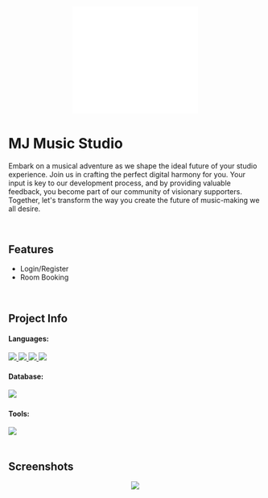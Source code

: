 <p align="center">
  <img src="https://github.com/kingkuys2123/MJMS/blob/main/files/assets/logo.png?raw=true" alt="Alt text" title="MJMS LOGO" width="250">
</p>


# MJ Music Studio
Embark on a musical adventure as we shape the ideal future of your studio experience. Join us in crafting the perfect digital
harmony for you. Your input is key to our development process, and by providing valuable feedback, you become part of
our community of visionary supporters. Together, let's transform the way you create the future of music-making we all desire.

<br>

## Features
- Login/Register
- Room Booking

<br>

## Project Info

#### Languages:

<a href="#languages">
    <img src="https://img.shields.io/badge/CSS3-1572B6?style=for-the-badge&logo=css3&logoColor=white" />
</a>
<a href="#languages">
    <img src="https://img.shields.io/badge/HTML5-E34F26?style=for-the-badge&logo=html5&logoColor=white" />
</a>
<a href="#languages">
    <img src="https://img.shields.io/badge/JavaScript-323330?style=for-the-badge&logo=javascript&logoColor=F7DF1E" />
</a>
<a href="#languages">
    <img src="https://img.shields.io/badge/PHP-777BB4?style=for-the-badge&logo=php&logoColor=white" />
</a>

#### Database:
<a href="#database">
    <img src="https://img.shields.io/badge/mysql-%2300f.svg?style=for-the-badge&logo=mysql&logoColor=white" />
</a>

#### Tools:

<a href="#tools">
    <img src="https://img.shields.io/badge/sublime_text-%23575757.svg?&style=for-the-badge&logo=sublime-text&logoColor=important" />
</a>

<br>
<br>

## Screenshots

<p align="center">
  <img src="https://i.imgur.com/fqmbh9K.png"/>
</p
